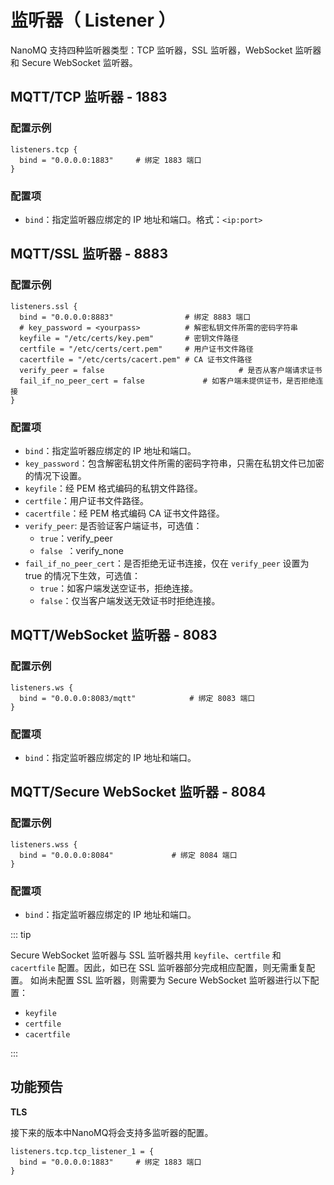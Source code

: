 # 监听器（ Listener ） 

NanoMQ 支持四种监听器类型：TCP 监听器，SSL 监听器，WebSocket 监听器和 Secure WebSocket 监听器。

## MQTT/TCP 监听器 - 1883

### **配置示例**

```hcl
listeners.tcp {
  bind = "0.0.0.0:1883"     # 绑定 1883 端口
}
```

### **配置项**

- `bind`：指定监听器应绑定的 IP 地址和端口。格式：`<ip:port>`

## MQTT/SSL 监听器 - 8883

### **配置示例**

```hcl
listeners.ssl {
  bind = "0.0.0.0:8883"                # 绑定 8883 端口
  # key_password = <yourpass>          # 解密私钥文件所需的密码字符串
  keyfile = "/etc/certs/key.pem"       # 密钥文件路径
  certfile = "/etc/certs/cert.pem"     # 用户证书文件路径
  cacertfile = "/etc/certs/cacert.pem" # CA 证书文件路径
  verify_peer = false					  		   # 是否从客户端请求证书	
  fail_if_no_peer_cert = false			   # 如客户端未提供证书，是否拒绝连接
}
```

### **配置项**

- `bind`：指定监听器应绑定的 IP 地址和端口。
- `key_password`：包含解密私钥文件所需的密码字符串，只需在私钥文件已加密的情况下设置。 
- `keyfile`：经 PEM 格式编码的私钥文件路径。
- `certfile`：用户证书文件路径。
- `cacertfile`：经 PEM 格式编码 CA 证书文件路径。
- `verify_peer`: 是否验证客户端证书，可选值：
  - `true`：verify_peer
  - `false `：verify_none
- `fail_if_no_peer_cert`：是否拒绝无证书连接，仅在 `verify_peer` 设置为 true 的情况下生效，可选值：
  - `true`：如客户端发送空证书，拒绝连接。
  - `false`：仅当客户端发送无效证书时拒绝连接。

## MQTT/WebSocket 监听器 - 8083

### **配置示例**

```hcl
listeners.ws {
  bind = "0.0.0.0:8083/mqtt"			# 绑定 8083 端口
}
```

### **配置项**

- `bind`：指定监听器应绑定的 IP 地址和端口。

## MQTT/Secure WebSocket 监听器 - 8084

### **配置示例**

```hcl
listeners.wss {
  bind = "0.0.0.0:8084"           	# 绑定 8084 端口
}
```

### **配置项**

- `bind`：指定监听器应绑定的 IP 地址和端口。

::: tip

Secure WebSocket 监听器与 SSL 监听器共用 `keyfile`、`certfile` 和 `cacertfile` 配置。因此，如已在 SSL 监听器部分完成相应配置，则无需重复配置。 如尚未配置 SSL 监听器，则需要为 Secure WebSocket 监听器进行以下配置：

- `keyfile`
- `certfile`
- `cacertfile`

:::

## 功能预告

**TLS**

接下来的版本中NanoMQ将会支持多监听器的配置。

```hcl
listeners.tcp.tcp_listener_1 = {
  bind = "0.0.0.0:1883"     # 绑定 1883 端口
}
```

<!--@jaylin can we add multiple listeners, if yes, it's good if we could give some examples.-->

